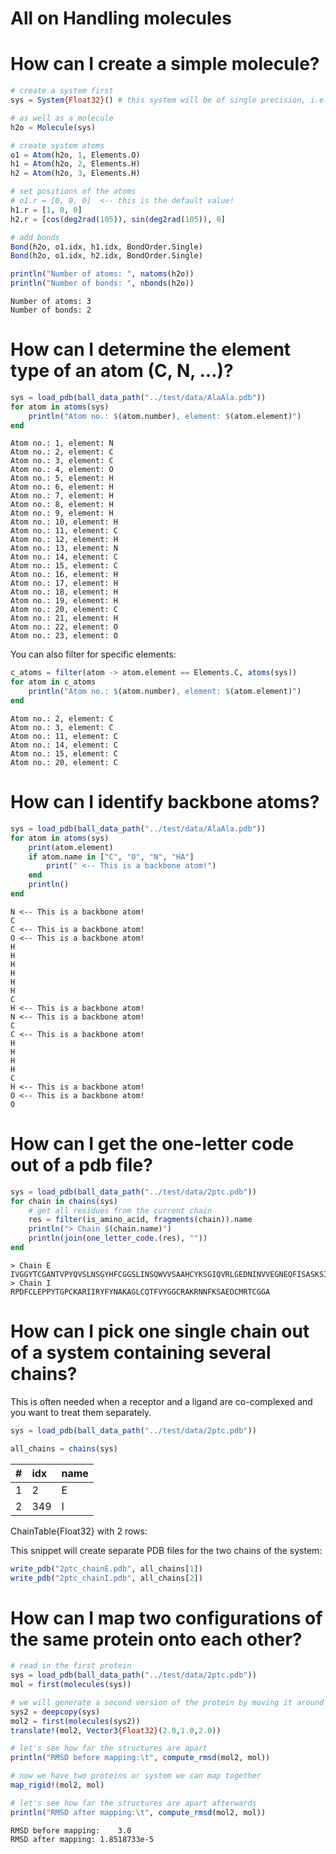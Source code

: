 # All on Handling molecules


# How can I create a simple molecule?

``` julia
# create a system first
sys = System{Float32}() # this system will be of single precision, i.e., atom positions, velocities... 

# as well as a molecule
h2o = Molecule(sys)

# create system atoms
o1 = Atom(h2o, 1, Elements.O)
h1 = Atom(h2o, 2, Elements.H)
h2 = Atom(h2o, 3, Elements.H)

# set positions of the atoms
# o1.r = [0, 0, 0]  <-- this is the default value!
h1.r = [1, 0, 0]
h2.r = [cos(deg2rad(105)), sin(deg2rad(105)), 0]

# add bonds
Bond(h2o, o1.idx, h1.idx, BondOrder.Single)
Bond(h2o, o1.idx, h2.idx, BondOrder.Single)

println("Number of atoms: ", natoms(h2o))
println("Number of bonds: ", nbonds(h2o))
```

    Number of atoms: 3
    Number of bonds: 2

# How can I determine the element type of an atom (C, N, …)?

``` julia
sys = load_pdb(ball_data_path("../test/data/AlaAla.pdb"))
for atom in atoms(sys)
    println("Atom no.: $(atom.number), element: $(atom.element)")
end
```

    Atom no.: 1, element: N
    Atom no.: 2, element: C
    Atom no.: 3, element: C
    Atom no.: 4, element: O
    Atom no.: 5, element: H
    Atom no.: 6, element: H
    Atom no.: 7, element: H
    Atom no.: 8, element: H
    Atom no.: 9, element: H
    Atom no.: 10, element: H
    Atom no.: 11, element: C
    Atom no.: 12, element: H
    Atom no.: 13, element: N
    Atom no.: 14, element: C
    Atom no.: 15, element: C
    Atom no.: 16, element: H
    Atom no.: 17, element: H
    Atom no.: 18, element: H
    Atom no.: 19, element: H
    Atom no.: 20, element: C
    Atom no.: 21, element: H
    Atom no.: 22, element: O
    Atom no.: 23, element: O

You can also filter for specific elements:

``` julia
c_atoms = filter(atom -> atom.element == Elements.C, atoms(sys))
for atom in c_atoms
    println("Atom no.: $(atom.number), element: $(atom.element)")
end
```

    Atom no.: 2, element: C
    Atom no.: 3, element: C
    Atom no.: 11, element: C
    Atom no.: 14, element: C
    Atom no.: 15, element: C
    Atom no.: 20, element: C

# How can I identify backbone atoms?

``` julia
sys = load_pdb(ball_data_path("../test/data/AlaAla.pdb"))
for atom in atoms(sys)
    print(atom.element)
    if atom.name in ["C", "O", "N", "HA"]
        print(" <-- This is a backbone atom!")
    end
    println()
end
```

    N <-- This is a backbone atom!
    C
    C <-- This is a backbone atom!
    O <-- This is a backbone atom!
    H
    H
    H
    H
    H
    H
    C
    H <-- This is a backbone atom!
    N <-- This is a backbone atom!
    C
    C <-- This is a backbone atom!
    H
    H
    H
    H
    C
    H <-- This is a backbone atom!
    O <-- This is a backbone atom!
    O

# How can I get the one-letter code out of a pdb file?

``` julia
sys = load_pdb(ball_data_path("../test/data/2ptc.pdb"))
for chain in chains(sys)
    # get all residues from the current chain
    res = filter(is_amino_acid, fragments(chain)).name
    println("> Chain $(chain.name)")
    println(join(one_letter_code.(res), ""))
end
```

    > Chain E
    IVGGYTCGANTVPYQVSLNSGYHFCGGSLINSQWVVSAAHCYKSGIQVRLGEDNINVVEGNEQFISASKSIVHPSYNSNTLNNDIMLIKLKSAASLNSRVASISLPTSCASAGTQCLISGWGNTKSSGTSYPDVLKCLKAPILSDSSCKSAYPGQITSNMFCAYGLEGKGDSCQGDSGGPVVCSGKLQGIVSWGSGCQAKNKPGVYTKVCNYVSWIKQTIASN
    > Chain I
    RPDFCLEPPYTGPCKARIIRYFYNAKAGLCQTFVYGGCRAKRNNFKSAEDCMRTCGGA

# How can I pick one single chain out of a system containing several chains?

This is often needed when a receptor and a ligand are co-complexed and you want to treat them separately.

``` julia
sys = load_pdb(ball_data_path("../test/data/2ptc.pdb"))

all_chains = chains(sys)
```

|  \# | idx | name |
|----:|:----|:-----|
|   1 | 2   | E    |
|   2 | 349 | I    |

ChainTable{Float32} with 2 rows:

This snippet will create separate PDB files for the two chains of the system:

``` julia
write_pdb("2ptc_chainE.pdb", all_chains[1])
write_pdb("2ptc_chainI.pdb", all_chains[2])
```

# How can I map two configurations of the same protein onto each other?

``` julia
# read in the first protein
sys = load_pdb(ball_data_path("../test/data/2ptc.pdb"))
mol = first(molecules(sys))

# we will generate a second version of the protein by moving it around
sys2 = deepcopy(sys)
mol2 = first(molecules(sys2))
translate!(mol2, Vector3{Float32}(2.0,1.0,2.0))

# let's see how far the structures are apart
println("RMSD before mapping:\t", compute_rmsd(mol2, mol))

# now we have two proteins or system we can map together
map_rigid!(mol2, mol)

# let's see how far the structures are apart afterwards
println("RMSD after mapping:\t", compute_rmsd(mol2, mol))
```

    RMSD before mapping:    3.0
    RMSD after mapping: 1.8518733e-5
